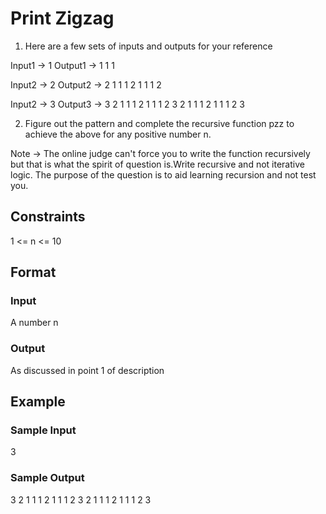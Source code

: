 # Print Zigzag

1. Here are a few sets of inputs and outputs for your reference

Input1 -> 1
Output1 -> 1 1 1

Input2 -> 2
Output2 -> 2 1 1 1 2 1 1 1 2

Input2 -> 3
Output3 -> 3 2 1 1 1 2 1 1 1 2 3 2 1 1 1 2 1 1 1 2 3

2. Figure out the pattern and complete the recursive function pzz to achieve the above for any positive number n.

Note -> The online judge can't force you to write the function recursively but that is what the spirit of question is.Write recursive and not iterative logic. The purpose of the question is to aid learning recursion and not test you.

## Constraints
1 <= n <= 10

## Format
### Input
A number n

### Output
As discussed in point 1 of description

## Example
### Sample Input
3

### Sample Output
3 2 1 1 1 2 1 1 1 2 3 2 1 1 1 2 1 1 1 2 3
